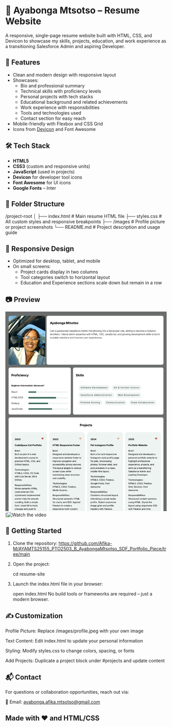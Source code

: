 # 💼 Ayabonga Mtsotso – Resume Website

A responsive, single-page resume website built with HTML, CSS, and Devicon to showcase my skills, projects, education, and work experience as a transitioning Salesforce Admin and aspiring Developer.

## 🚀 Features

- Clean and modern design with responsive layout
- Showcases:
  - Bio and professional summary
  - Technical skills with proficiency levels
  - Personal projects with tech stacks
  - Educational background and related achievements
  - Work experience with responsibilities
  - Tools and technologies used
  - Contact section for easy reach
- Mobile-friendly with Flexbox and CSS Grid
- Icons from [Devicon](https://devicon.dev/) and Font Awesome

## 🛠️ Tech Stack

- **HTML5**
- **CSS3** (custom and responsive units)
- **JavaScript** (used in projects)
- **Devicon** for developer tool icons
- **Font Awesome** for UI icons
- **Google Fonts** – Inter

## 📁 Folder Structure

/project-root
│
├── index.html # Main resume HTML file
├── styles.css # All custom styles and responsive breakpoints
├── /images # Profile picture or project screenshots
└── README.md # Project description and usage guide


## 📱 Responsive Design

- Optimized for desktop, tablet, and mobile
- On small screens:
  - Project cards display in two columns
  - Tool categories switch to horizontal layout
  - Education and Experience sections scale down but remain in a row

## 📷 Preview

![Resume Screenshot](/images/snippet.png) 
[![Watch the video]()


## 🧰 Getting Started

1. Clone the repository:
https://github.com/Afika-M/AYAMTS25155_PTO2503_B_AyabongaMtsotso_SDF_Portfolio_Piece/tree/main

   
2. Open the project:

    cd resume-site

3. Launch the index.html file in your browser:

    open index.html 
    No build tools or frameworks are required – just a modern browser.



## ✍️ Customization
Profile Picture: Replace /images/profile.jpeg with your own image

Text Content: Edit index.html to update your personal information

Styling: Modify styles.css to change colors, spacing, or fonts

Add Projects: Duplicate a project block under #projects and update content

## 📬 Contact
For questions or collaboration opportunities, reach out via:

📧 Email: ayabonga.afika.mtsotso@gmail.com

Made with ❤️ and HTML/CSS
---

